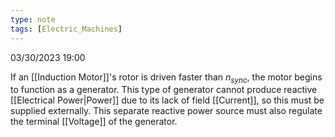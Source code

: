 ```yaml
---
type: note
tags: [Electric_Machines]
---
```

03/30/2023 19:00

  

If an [[Induction Motor]]'s rotor is driven faster than $n_{sync}$, the motor begins to function as a generator. This type of generator cannot produce reactive [[Electrical Power|Power]] due to its lack of field [[Current]], so this must be supplied externally. This separate reactive power source must also regulate the terminal [[Voltage]] of the generator.

